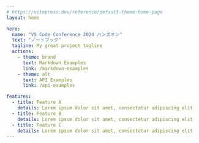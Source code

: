 ```yaml
---
# https://vitepress.dev/reference/default-theme-home-page
layout: home

hero:
  name: "VS Code Conference 2024 ハンズオン"
  text: "ノートブック"
  tagline: My great project tagline
  actions:
    - theme: brand
      text: Markdown Examples
      link: /markdown-examples
    - theme: alt
      text: API Examples
      link: /api-examples

features:
  - title: Feature A
    details: Lorem ipsum dolor sit amet, consectetur adipiscing elit
  - title: Feature B
    details: Lorem ipsum dolor sit amet, consectetur adipiscing elit
  - title: Feature C
    details: Lorem ipsum dolor sit amet, consectetur adipiscing elit
---
```


